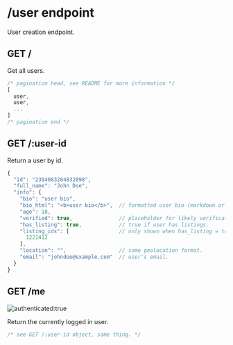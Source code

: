 # /user endpoint

User creation endpoint.

## GET /

Get all users.

```js
/* pagination head, see README for more information */
[
  user,
  user,
  ...
]
/* pagination end */
```

## GET /:user-id

Return a user by id.

```js
{
  "id": "2394083204832098",
  "full_name": "John Doe",
  "info": {
    "bio": "user bio",
    "bio_html": "<b>user bio</b>",  // formatted user bio (markdown or etc)
    "age": 18,
    "verified": true,               // placeholder for likely verification needs in the future.
    "has_listing": true,            // true if user has listings.
    "listing_ids": [                // only shown when has_listing = true
      1221412
    ],
    "location": "",                 // some geolocation format.
    "email": "johndoe@example.com"  // user's email.
  }
}
```

## GET /me

![authenticated:true](https://img.shields.io/badge/authenticated-true-green.svg?style=flat-square)

Return the currently logged in user.

```js
/* see GET /:user-id object, same thing. */
```
